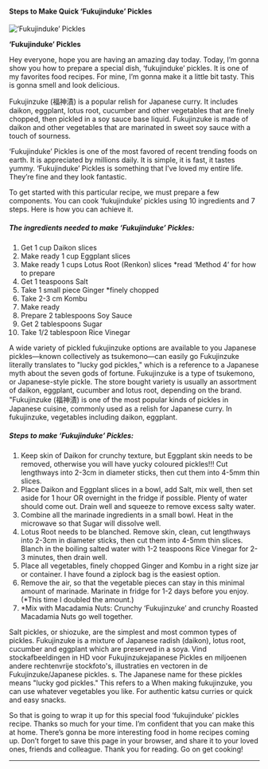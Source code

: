             

#### Steps to Make Quick ‘Fukujinduke’ Pickles

![‘Fukujinduke’ Pickles](https://img-global.cpcdn.com/recipes/fe984f3ea97d8eaa/751x532cq70/fukujinduke-pickles-recipe-main-photo.jpg)

**‘Fukujinduke’ Pickles**

Hey everyone, hope you are having an amazing day today. Today, I’m gonna show you how to prepare a special dish, ‘fukujinduke’ pickles. It is one of my favorites food recipes. For mine, I’m gonna make it a little bit tasty. This is gonna smell and look delicious.

Fukujinzuke (福神漬) is a popular relish for Japanese curry. It includes daikon, eggplant, lotus root, cucumber and other vegetables that are finely chopped, then pickled in a soy sauce base liquid. Fukujinzuke is made of daikon and other vegetables that are marinated in sweet soy sauce with a touch of sourness.

‘Fukujinduke’ Pickles is one of the most favored of recent trending foods on earth. It is appreciated by millions daily. It is simple, it is fast, it tastes yummy. ‘Fukujinduke’ Pickles is something that I’ve loved my entire life. They’re fine and they look fantastic.

To get started with this particular recipe, we must prepare a few components. You can cook ‘fukujinduke’ pickles using 10 ingredients and 7 steps. Here is how you can achieve it.

##### The ingredients needed to make ‘Fukujinduke’ Pickles:

1.  Get 1 cup Daikon slices
2.  Make ready 1 cup Eggplant slices
3.  Make ready 1 cups Lotus Root (Renkon) slices \*read ‘Method 4’ for how to prepare
4.  Get 1 teaspoons Salt
5.  Take 1 small piece Ginger \*finely chopped
6.  Take 2-3 cm Kombu
7.  Make ready <Marinade>
8.  Prepare 2 tablespoons Soy Sauce
9.  Get 2 tablespoons Sugar
10.  Take 1/2 tablespoon Rice Vinegar

A wide variety of pickled fukujinzuke options are available to you Japanese pickles—known collectively as tsukemono—can easily go Fukujinzuke literally translates to "lucky god pickles," which is a reference to a Japanese myth about the seven gods of fortune. Fukujinzuke is a type of tsukemono, or Japanese-style pickle. The store bought variety is usually an assortment of daikon, eggplant, cucumber and lotus root, depending on the brand. "Fukujinzuke (福神漬) is one of the most popular kinds of pickles in Japanese cuisine, commonly used as a relish for Japanese curry. In fukujinzuke, vegetables including daikon, eggplant.

##### Steps to make ‘Fukujinduke’ Pickles:

1.  Keep skin of Daikon for crunchy texture, but Eggplant skin needs to be removed, otherwise you will have yucky coloured pickles!!! Cut lengthways into 2-3cm in diameter sticks, then cut them into 4-5mm thin slices.
2.  Place Daikon and Eggplant slices in a bowl, add Salt, mix well, then set aside for 1 hour OR overnight in the fridge if possible. Plenty of water should come out. Drain well and squeeze to remove excess salty water.
3.  Combine all the marinade ingredients in a small bowl. Heat in the microwave so that Sugar will dissolve well.
4.  Lotus Root needs to be blanched. Remove skin, clean, cut lengthways into 2-3cm in diameter sticks, then cut them into 4-5mm thin slices. Blanch in the boiling salted water with 1-2 teaspoons Rice Vinegar for 2-3 minutes, then drain well.
5.  Place all vegetables, finely chopped Ginger and Kombu in a right size jar or container. I have found a ziplock bag is the easiest option.
6.  Remove the air, so that the vegetable pieces can stay in this minimal amount of marinade. Marinate in fridge for 1-2 days before you enjoy. (\*This time I doubled the amount.)
7.  \*Mix with Macadamia Nuts: Crunchy ‘Fukujinzuke’ and crunchy Roasted Macadamia Nuts go well together.

Salt pickles, or shiozuke, are the simplest and most common types of pickles. Fukujinzuke is a mixture of Japanese radish (daikon), lotus root, cucumber and eggplant which are preserved in a soya. Vind stockafbeeldingen in HD voor Fukujinzukejapanese Pickles en miljoenen andere rechtenvrije stockfoto's, illustraties en vectoren in de Fukujinzuke/Japanese pickles. s. The Japanese name for these pickles means "lucky god pickles." This refers to a When making fukujinzuke, you can use whatever vegetables you like. For authentic katsu curries or quick and easy snacks.

So that is going to wrap it up for this special food ‘fukujinduke’ pickles recipe. Thanks so much for your time. I’m confident that you can make this at home. There’s gonna be more interesting food in home recipes coming up. Don’t forget to save this page in your browser, and share it to your loved ones, friends and colleague. Thank you for reading. Go on get cooking!

* * *